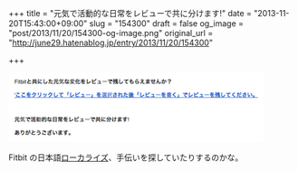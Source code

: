 +++
title = "元気で活動的な日常をレビューで共に分けます!"
date = "2013-11-20T15:43:00+09:00"
slug = "154300"
draft = false
og_image = "post/2013/11/20/154300-og-image.png"
original_url = "http://june29.hatenablog.jp/entry/2013/11/20/154300"

+++

<p><span itemscope itemtype="http://schema.org/Photograph"><img src="/post/2013/11/20/154300-20131120154126.png" alt="f:id:june29:20131120154126p:plain" title="f:id:june29:20131120154126p:plain" class="hatena-fotolife" itemprop="image"></span></p>
<p>Fitbit の日本語<a class="keyword" href="http://d.hatena.ne.jp/keyword/%A5%ED%A1%BC%A5%AB%A5%E9%A5%A4%A5%BA">ローカライズ</a>、手伝いを探していたりするのかな。</p>
